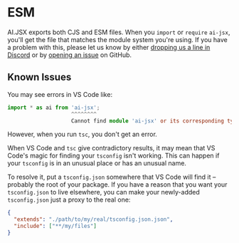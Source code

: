 # ESM

AI.JSX exports both CJS and ESM files. When you `import` or `require` `ai-jsx`, you'll get the file that matches the module system you're using. If you have a problem with this, please let us know by either [dropping us a line in Discord](https://discord.com/invite/MsKAeKF8kU) or by [opening an issue](https://github.com/fixie-ai/ai-jsx/issues) on GitHub.

## Known Issues

You may see errors in VS Code like:

```ts
import * as ai from 'ai-jsx';
                    ^^^^^^^^
                    Cannot find module 'ai-jsx' or its corresponding type declarations.ts(2307)
```

However, when you run `tsc`, you don't get an error.

When VS Code and `tsc` give contradictory results, it may mean that VS Code's magic for finding your `tsconfig` isn't working. This can happen if your `tsconfig` is in an unusual place or has an unusual name.

To resolve it, put a `tsconfig.json` somewhere that VS Code will find it – probably the root of your package. If you have a reason that you want your `tsconfig.json` to live elsewhere, you can make your newly-added `tsconfig.json` just a proxy to the real one:

```json
{
  "extends": "./path/to/my/real/tsconfig.json.json",
  "include": ["**/my/files"]
}
```
